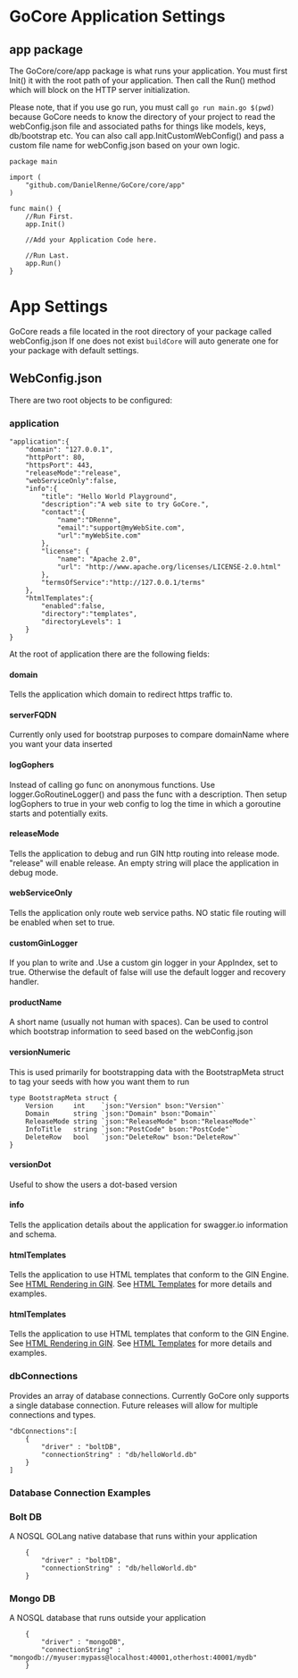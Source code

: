 # GoCore Application Settings

## app package

The GoCore/core/app package is what runs your application.  You must first Init() it with the root path of your application.  Then call the Run() method which will block on the HTTP server initialization.

Please note, that if you use go run, you must call `go run main.go $(pwd)` because GoCore needs to know the directory of your project to read the webConfig.json file and associated paths for things like models, keys, db/bootstrap etc.  You can also call app.InitCustomWebConfig() and pass a custom file name for webConfig.json based on your own logic.
	
	package main
	
	import (
		"github.com/DanielRenne/GoCore/core/app"
	)
	
	func main() {
		//Run First.
		app.Init()
	
		//Add your Application Code here.
	
		//Run Last.
		app.Run()
	}

# App Settings

GoCore reads a file located in the root directory of your package called webConfig.json  If one does not exist `buildCore` will auto generate one for your package with default settings.

## WebConfig.json

There are two root objects to be configured:

### application



	"application":{
	    "domain": "127.0.0.1",
	    "httpPort": 80,
	    "httpsPort": 443, 
	    "releaseMode":"release",
	    "webServiceOnly":false,
	    "info":{
	    	"title": "Hello World Playground",
	    	"description":"A web site to try GoCore.",
	    	"contact":{
	    		"name":"DRenne",
	    		"email":"support@myWebSite.com",
	    		"url":"myWebSite.com"
	    	},
	    	"license": {
	    		"name": "Apache 2.0",
	  			"url": "http://www.apache.org/licenses/LICENSE-2.0.html"
	    	},
	    	"termsOfService":"http://127.0.0.1/terms"
	    },
		"htmlTemplates":{
			"enabled":false,
			"directory":"templates",
			"directoryLevels": 1
		}
	}

At the root of application there are the following fields:

#### domain

Tells the application which domain to redirect https traffic to.

#### serverFQDN

Currently only used for bootstrap purposes to compare domainName where you want your data inserted

#### logGophers

Instead of calling go func on anonymous functions.  Use logger.GoRoutineLogger() and pass the func with a description.  Then setup logGophers to true in your web config to log the time in which a goroutine starts and potentially exits.

#### releaseMode

Tells the application to debug and run GIN http routing into release mode.  "release" will enable release.  An empty string will place the application in debug mode.

#### webServiceOnly

Tells the application only route web service paths.  NO static file routing will be enabled when set to true.

#### customGinLogger

If you plan to write and .Use a custom gin logger in your AppIndex, set to true.  Otherwise the default of false will use the default logger and recovery handler.

#### productName

A short name (usually not human with spaces).  Can be used to control which bootstrap information to seed based on the webConfig.json

#### versionNumeric

This is used primarily for bootstrapping data with the BootstrapMeta struct to tag your seeds with how you want them to run

```
type BootstrapMeta struct {
	Version     int    `json:"Version" bson:"Version"`
	Domain      string `json:"Domain" bson:"Domain"`
	ReleaseMode string `json:"ReleaseMode" bson:"ReleaseMode"`
	InfoTitle   string `json:"PostCode" bson:"PostCode"`
	DeleteRow   bool   `json:"DeleteRow" bson:"DeleteRow"`
}
```

#### versionDot

Useful to show the users a dot-based version

#### info

Tells the application details about the application for swagger.io information and schema.

#### htmlTemplates

Tells the application to use HTML templates that conform to the GIN Engine.  See [HTML Rendering in GIN](https://github.com/gin-gonic/gin#html-rendering]).  See [HTML Templates](https://github.com/DanielRenne/GoCore/blob/master/doc/HTML_Templates.md) for more details and examples.

#### htmlTemplates

Tells the application to use HTML templates that conform to the GIN Engine.  See [HTML Rendering in GIN](https://github.com/gin-gonic/gin#html-rendering]).  See [HTML Templates](https://github.com/DanielRenne/GoCore/blob/master/doc/HTML_Templates.md) for more details and examples.


### dbConnections

Provides an array of database connections.  Currently GoCore only supports a single database connection.  Future releases will allow for multiple connections and types.

	"dbConnections":[
		{
			"driver" : "boltDB",
			"connectionString" : "db/helloWorld.db"
		}
	]
### Database Connection Examples

### Bolt DB

A NOSQL GOLang native database that runs within your application

		{
			"driver" : "boltDB",
			"connectionString" : "db/helloWorld.db"
		}

### Mongo DB

A NOSQL database that runs outside your application

		{
			"driver" : "mongoDB",
			"connectionString" : "mongodb://myuser:mypass@localhost:40001,otherhost:40001/mydb"
		}
